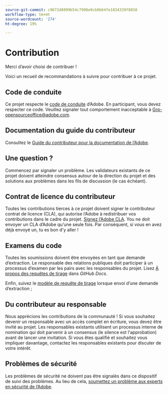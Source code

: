```yaml
---
source-git-commit: c9672d8899b54c7998e9cb8b64fe1834339f8010
workflow-type: tm+mt
source-wordcount: '274'
ht-degree: 19%

---
```

# Contribution

Merci d’avoir choisi de contribuer !

Voici un recueil de recommandations à suivre pour contribuer à ce projet.

## Code de conduite

Ce projet respecte le [code de conduite](code-of-conduct.md) d’Adobe. En participant,
vous devez respecter ce code. Veuillez signaler tout comportement inacceptable à
[Grp-opensourceoffice@adobe.com](mailto:Grp-opensourceoffice@adobe.com).

## Documentation du guide du contributeur

Consultez le [Guide du contributeur pour la documentation de l’Adobe](https://experienceleague.adobe.com/fr/docs/contributor/contributor-guide/introduction).

## Une question ?

Commencez par signaler un problème. Les validateurs existants de ce projet doivent atteindre
consensus autour de la direction du projet et des solutions aux problèmes dans les fils de discussion
(le cas échéant).

## Contrat de licence du contributeur

Toutes les contributions tierces à ce projet doivent signer le contributeur
contrat de licence (CLA), qui autorise l’Adobe à redistribuer vos contributions
dans le cadre du projet. [Signez l’Adobe CLA](https://opensource.adobe.com/cla.html). You
ne doit envoyer un CLA d’Adobe qu’une seule fois. Par conséquent, si vous en avez déjà envoyé un,
tu es bon d&#39;y aller !

## Examens du code

Toutes les soumissions doivent être envoyées en tant que demande d’extraction. Le responsable des relations publiques doit participer à un processus d’examen par les pairs avec les responsables du projet. Lisez [À propos des requêtes de tirage](https://docs.github.com/en/pull-requests/collaborating-with-pull-requests/proposing-changes-to-your-work-with-pull-requests/about-pull-requests) dans _GitHub Docs_.

Enfin, suivez le [modèle de requête de tirage](PULL_REQUEST_TEMPLATE.md) lorsque
envoi d’une demande d’extraction ;

## Du contributeur au responsable

Nous apprécions les contributions de la communauté ! Si vous souhaitez devenir un responsable avec un accès complet en écriture, vous devez être invité au projet. Les responsables existants utilisent un processus interne de nomination qui doit parvenir à un consensus (le silence est l&#39;approbation) avant de lancer une invitation. Si vous êtes qualifié et souhaitez vous impliquer davantage, contactez les responsables existants pour discuter de votre intérêt.

## Problèmes de sécurité

Les problèmes de sécurité ne doivent pas être signalés dans ce dispositif de suivi des problèmes. Au lieu de cela, [soumettez un problème aux experts en sécurité de l’Adobe](https://helpx.adobe.com/fr/security/alertus.html).
